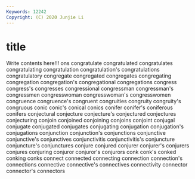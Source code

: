 ```yaml
---
Keywords: 12242
Copyright: (C) 2020 Junjie Li
---
```


# title

Write contents here!!!
ons 
congratulate
congratulated 
congratulates 
congratulating 
congratulation 
congratulation's 
congratulations 
congratulatory 
congregate 
congregated 
congregates
congregating 
congregation 
congregation's 
congregational 
congregations 
congress 
congress's 
congresses 
congressional 
congressman
congressman's 
congressmen 
congresswoman 
congresswoman's 
congresswomen 
congruence 
congruence's 
congruent 
congruities 
congruity
congruity's 
congruous 
conic 
conic's 
conical 
conics 
conifer 
conifer's 
coniferous 
conifers
conjectural 
conjecture 
conjecture's 
conjectured 
conjectures 
conjecturing 
conjoin 
conjoined 
conjoining 
conjoins
conjoint 
conjugal 
conjugate 
conjugated 
conjugates 
conjugating 
conjugation 
conjugation's 
conjugations 
conjunction
conjunction's 
conjunctions 
conjunctive 
conjunctive's 
conjunctives 
conjunctivitis 
conjunctivitis's 
conjuncture 
conjuncture's 
conjunctures
conjure 
conjured 
conjurer 
conjurer's 
conjurers 
conjures 
conjuring 
conjuror 
conjuror's 
conjurors
conk 
conk's 
conked 
conking 
conks 
connect 
connected 
connecting 
connection 
connection's
connections 
connective 
connective's 
connectives 
connectivity 
connector 
connector's 
connectors 
